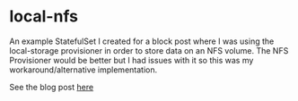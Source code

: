 # local-nfs

An example StatefulSet I created for a block post where I was using the local-storage provisioner in order to store data on an NFS volume.  The NFS Provisioner would be better but I had issues with it so this was my workaround/alternative implementation.

See the blog post [here](https://wwsean08.com/2018/04/using-nfs-with-kubernetes-local-storage-provisioner/)
